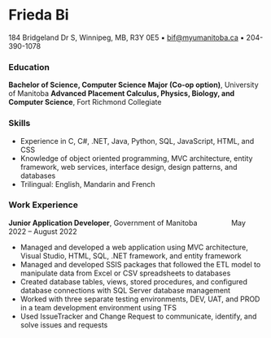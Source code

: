 # Frieda Bi
184 Bridgeland Dr S, Winnipeg, MB, R3Y 0E5 ▪ bif@myumanitoba.ca ▪ 204-390-1078

### Education
**Bachelor of Science, Computer Science Major (Co-op option)**, University of Manitoba
**Advanced Placement Calculus, Physics, Biology, and Computer Science**, Fort Richmond Collegiate

### Skills
- Experience in C, C#, .NET, Java, Python, SQL, JavaScript, HTML, and CSS
- Knowledge of object oriented programming, MVC architecture, entity framework, web services, interface design, design patterns, and databases
- Trilingual: English, Mandarin and French

### Work Experience
**Junior Application Developer**, Government of Manitoba &nbsp;&nbsp;&nbsp;&nbsp;&nbsp;&nbsp;&nbsp;&nbsp;&nbsp;&nbsp;&nbsp;&nbsp;&nbsp;&nbsp;&nbsp; May 2022 – August 2022
- Managed and developed a web application using MVC architecture, Visual Studio, HTML, SQL, .NET framework, and entity framework
- Managed and developed SSIS packages that followed the ETL model to manipulate data from Excel or CSV spreadsheets to databases
- Created database tables, views, stored procedures, and configured database connections with SQL Server database management
- Worked with three separate testing environments, DEV, UAT, and PROD in a team development environment using TFS
- Used IssueTracker and Change Request to communicate, identify, and solve issues and requests


